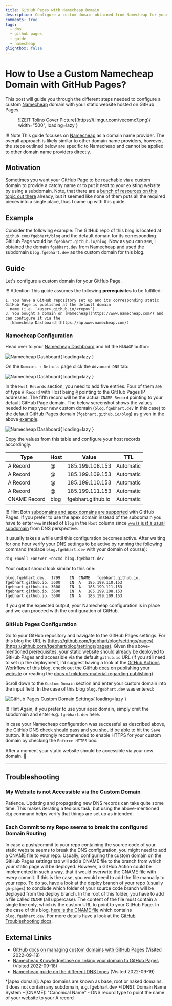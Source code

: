 ```yaml
---
title: GitHub Pages with Namecheap Domain
description: Configure a custom domain obtained from Namecheap for your static website hosted on GitHub Pages
comments: true
tags:
  - dns
  - github pages
  - guide
  - namecheap
glightbox: false
---
```


# How to Use a Custom Namecheap Domain with GitHub Pages?
This post will guide you through the different steps needed to configure a custom [Namecheap](https://www.namecheap.com/)
domain with your static website hosted on GitHub Pages.

<figure markdown>
  ![ZEIT Tolino Cover Picture](https://i.imgur.com/vecomx7.png){ width="500", loading=lazy }
</figure>

!!! Note
    This guide focuses on [Namecheap](https://www.namecheap.com/) as a domain name provider. The overall approach is
    likely similar to other domain name providers, however, the steps outlined below are specific to Namecheap and
    cannot be applied to other domain name providers directly.


## Motivation
Sometimes you want your GitHub Page to be reachable via a custom domain to provide a catchy name or to put it next to
your existing website by using a subdomain. Note, that there are a [bunch of resources on this topic out there](#external-links)
already, but it seemed like none of them puts all the required pieces into a single place, thus I came up with this
guide.

## Example
Consider the following example: The GitHub repo of this blog is located at `github.com/fgebhart/blog` and the default
domain for its corresponding GitHub Page would be `fgebhart.github.io/blog`. Now as you can see, I obtained the domain
`fgebhart.dev` from Namecheap and used the subdomain `blog.fgebhart.dev` as the custom domain for this blog.


## Guide
Let's configure a custom domain for your GitHub Page.

!!! Attention
    This guide assumes the following **prerequisites** to be fulfilled:

    1. You have a GitHub repository set up and its corresponding static GitHub Page is published at the default domain 
      name (i.e. `<user>.github.io/<repo>`)
    3. You bought a domain on [Namecheap](https://www.namecheap.com/) and can configure it via the
      [Namecheap Dashboard](https://ap.www.namecheap.com/)


### Namecheap Configuration

Head over to your [Namecheap Dashboard](https://ap.www.namecheap.com/) and hit the `MANAGE` button:

![Namecheap Dashboard](https://i.imgur.com/zCE3uJD.jpg){ loading=lazy }

On the `Domains → Details` page click the `Advanced DNS` tab:

![Namecheap Dashboard](https://i.imgur.com/75pYTsC.png){ loading=lazy }

In the `Host Records` section, you need to add five entries. Four of them are of type `A Record` with Host being `@`
pointing to the GitHub Pages IP addresses. The fifth record will be the actual `CNAME Record` pointing to your default
GitHub Page domain. The below screenshot shows the values needed to map your new custom domain (`blog.fgebhart.dev`
in this case) to the default GitHub Pages domain (`fgebhart.github.io/blog`) as given in the above [example](#example).

![Namecheap Dashboard](https://i.imgur.com/xr4uE3i.png){ loading=lazy }

Copy the values from this table and configure your host records accordingly.

| Type         | Host  | Value              | TTL       |
| ------------ | ----- | ------------------ | --------- |
| A Record     | @     | 185.199.108.153    | Automatic | 
| A Record     | @     | 185.199.109.153    | Automatic | 
| A Record     | @     | 185.199.110.153    | Automatic | 
| A Record     | @     | 185.199.111.153    | Automatic | 
| CNAME Record | blog  | fgebhart.github.io | Automatic | 


!!! Hint
    Both [subdomains and apex domains are supported](https://docs.github.com/en/pages/configuring-a-custom-domain-for-your-github-pages-site/about-custom-domains-and-github-pages#supported-custom-domains)
    with GitHub Pages. If you prefer to use the apex domain instead of the subdomain you have to enter `www` instead of
    `blog` in the `Host` column since [`www` is just a usual subdomain](https://stackoverflow.com/questions/20680521/is-www-a-subdomain)
    from DNS perspective.

It usually takes a while until this configuration becomes active. After waiting for one hour verify your DNS settings to
be active by running the following command (replace `blog.fgebhart.dev` with your domain of course):

```bash
dig +noall +answer +nocmd blog.fgebhart.dev
```
Your output should look similar to this one:

```
blog.fgebhart.dev.	1799	IN	CNAME	fgebhart.github.io.
fgebhart.github.io.	3600	IN	A	185.199.110.153
fgebhart.github.io.	3600	IN	A	185.199.111.153
fgebhart.github.io.	3600	IN	A	185.199.108.153
fgebhart.github.io.	3600	IN	A	185.199.109.153
```

If you get the expected output, your Namecheap configuration is in place and we can proceed with the configuration of
GitHub.


### GitHub Pages Configuration

Go to your GitHub repository and navigate to the GitHub Pages settings. For this blog the URL is [https://github.com/fgebhart/blog/settings/pages](https://github.com/fgebhart/blog/settings/pages).
Given the above-mentioned prerequisites, your static website should already be deployed to GitHub Pages and accessible
via the default `github.io` URL (if you still need to set up the deployment, I'd suggest having a look at the [GitHub Actions Workflow of this blog](https://github.com/fgebhart/blog/blob/main/.github/workflows/publish.yml),
check out the [GitHub docs on publishing your website](https://docs.github.com/en/pages/getting-started-with-github-pages/configuring-a-publishing-source-for-your-github-pages-site)
or reading the [docs of mkdocs-material regarding publishing](https://squidfunk.github.io/mkdocs-material/publishing-your-site/)).

Scroll down to the `Custom Domain` section and enter your custom domain into the input field. In the case of this blog
`blog.fgebhart.dev` was entered:

![GitHub Pages Custom Domain Settings](https://i.imgur.com/MGhhZCI.png){ loading=lazy }

!!! Hint
    Again, if you prefer to use your apex domain, simply omit the subdomain and enter e.g. `fgebhart.dev` here.

In case your Namecheap configuration was successful as described above, the GitHub DNS check should pass and you should
be able to hit the `Save` button. It is also strongly recommended to enable HTTPS for your custom domain by checking the
`Enforce HTTPS` box.

After a moment your static website should be accessible via your new domain. 🐙

-------------------------------------------------------------------------------------------------------------------------

## Troubleshooting

### My Website is not Accessible via the Custom Domain

Patience. Updating and propagating new DNS records can take quite some time. This makes iterating a tedious task, but
using the above-mentioned `dig` command helps verify that things are set up as intended.


### Each Commit to my Repo seems to break the configured Domain Routing

In case a push/commit to your repo containing the source code of your static website seems to break the DNS
configuration, you might need to add a CNAME file to your repo. Usually, configuring the custom domain on the GitHub
Pages settings tab will add a CNAME file to the branch from which your static page will be deployed. However, a GitHub
Action could be implemented in such a way, that it would overwrite the CNAME file with every commit. If this is the
case, you would need to add the file manually to your repo. To do so, have a look at the deploy branch of your repo
(usually `gh-pages`) to conclude which folder of your source code branch will be deployed from the deploy branch. In the
root of this folder, you have to add a file called `CNAME` (all uppercase). The content of the file must contain a single
line only, which is the custom URL to point to your GitHub Page. In the case of this blog, [here is the CNAME file](https://github.com/fgebhart/blog/blob/main/docs/CNAME)
which contains `blog.fgebhart.dev`. For more details have a look at the [GitHub Troubleshooting docs](https://docs.github.com/en/pages/configuring-a-custom-domain-for-your-github-pages-site/troubleshooting-custom-domains-and-github-pages#cname-errors).


## External Links
* [GitHub docs on managing custom domains with GitHub Pages](https://docs.github.com/en/pages/configuring-a-custom-domain-for-your-github-pages-site/managing-a-custom-domain-for-your-github-pages-site) (Visited 2022-09-18)
* [Namecheap Knowledgebase on linking your domain to GitHub Pages](https://www.namecheap.com/support/knowledgebase/article.aspx/9645/2208/how-do-i-link-my-domain-to-github-pages/) (Visited 2022-09-18)
* [Namecheap guide on the different DNS types](https://www.namecheap.com/guru-guides/dns-records/) (Visited 2022-09-19)


*[apex domain]: Apex domains are known as base, root or naked domains. It does not contain any subdomain, e.g. fgebhart.dev
*[DNS]: Domain Name System
*[CNAME]: "Canonical Name" - DNS record type to point the name of your website to your A record

